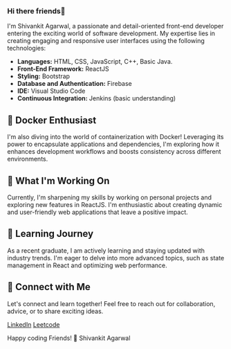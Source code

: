 ### Hi there friends👋


I'm Shivankit Agarwal, a passionate and detail-oriented front-end developer entering the exciting world of software development. My expertise lies in creating engaging and responsive user interfaces using the following technologies:

- **Languages:** HTML, CSS, JavaScript, C++, Basic Java.
- **Front-End Framework:** ReactJS
- **Styling:** Bootstrap
- **Database and Authentication:** Firebase
- **IDE:** Visual Studio Code
- **Continuous Integration:** Jenkins (basic understanding)

## 🐳 Docker Enthusiast

I'm also diving into the world of containerization with Docker! Leveraging its power to encapsulate applications and dependencies, I'm exploring how it enhances development workflows and boosts consistency across different environments.


## 🚀 What I'm Working On

Currently, I'm sharpening my skills by working on personal projects and exploring new features in ReactJS. I'm enthusiastic about creating dynamic and user-friendly web applications that leave a positive impact.

## 🌱 Learning Journey

As a recent graduate, I am actively learning and staying updated with industry trends. I'm eager to delve into more advanced topics, such as state management in React and optimizing web performance.

## 🔗 Connect with Me

Let's connect and learn together! Feel free to reach out for collaboration, advice, or to share exciting ideas.

[LinkedIn](https://www.linkedin.com/in/shivankit-agarwal)
[Leetcode](https://leetcode.com/_SHIV_ANKIT_/)


Happy coding Friends! 🚀
Shivankit Agarwal

